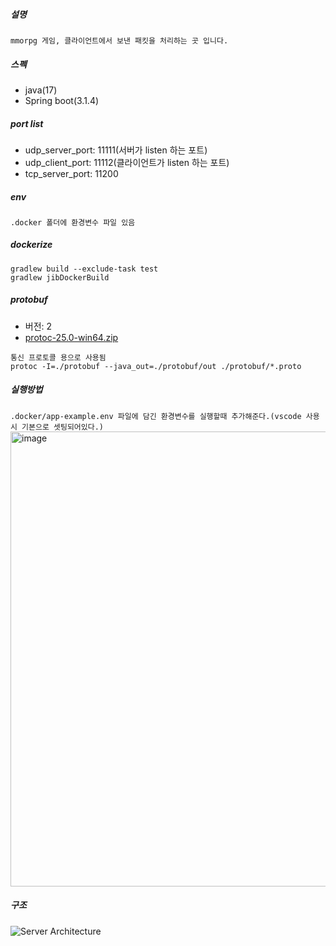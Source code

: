 ##### 설명
```mmorpg 게임, 클라이언트에서 보낸 패킷을 처리하는 곳 입니다.```
  
##### 스펙
- java(17)
- Spring boot(3.1.4)

##### port list
- udp_server_port: 11111(서버가 listen 하는 포트)
- udp_client_port: 11112(클라이언트가 listen 하는 포트)
- tcp_server_port: 11200

##### env
```
.docker 폴더에 환경변수 파일 있음
```

##### dockerize
```
gradlew build --exclude-task test
gradlew jibDockerBuild
```
##### protobuf
- 버전: 2
- [protoc-25.0-win64.zip](https://github.com/ehaakdl/gora-server/files/13314838/protoc-25.0-win64.zip)
```
통신 프로토콜 용으로 사용됨
protoc -I=./protobuf --java_out=./protobuf/out ./protobuf/*.proto
```

##### 실행방법
```.docker/app-example.env 파일에 담긴 환경변수를 실행할때 추가해준다.(vscode 사용시 기본으로 셋팅되어있다.)```
<img width="728" alt="image" src="https://github.com/ehaakdl/gora-server/assets/6407466/45153458-3a8d-482d-b0ab-0e75c62a1c7c">


##### 구조
![Server Architecture](https://github.com/ehaakdl/gora-server/assets/6407466/51e55d46-7e3a-43a2-b165-320af1c7971e)
